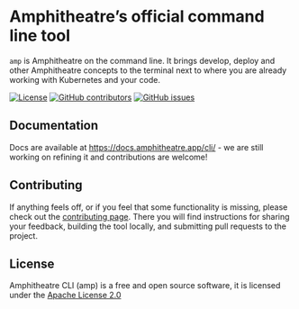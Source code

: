 # Amphitheatre’s official command line tool

`amp` is Amphitheatre on the command line. It brings develop, deploy and other
Amphitheatre concepts to the terminal next to where you are already working with
Kubernetes and your code.

[![License](https://img.shields.io/github/license/amphitheatre-app/cli)](https://github.com/amphitheatre-app/cli/blob/master/LICENSE)
[![GitHub contributors](https://img.shields.io/github/contributors/amphitheatre-app/cli)](https://github.com/amphitheatre-app/cli/graphs/contributors)
[![GitHub issues](https://img.shields.io/github/issues/amphitheatre-app/cli)](https://github.com/amphitheatre-app/cli/issues)

## Documentation

Docs are available at https://docs.amphitheatre.app/cli/ - we are still working
on refining it and contributions are welcome!

## Contributing

If anything feels off, or if you feel that some functionality is missing, please
check out the [contributing page](https://docs.amphitheatre.app/contributing/).
There you will find instructions for sharing your feedback, building the tool
locally, and submitting pull requests to the project.

## License

Amphitheatre CLI (amp) is a free and open source software, it is licensed under
the [Apache License 2.0](https://github.com/amphitheatre-app/cli/blob/master/LICENSE)
